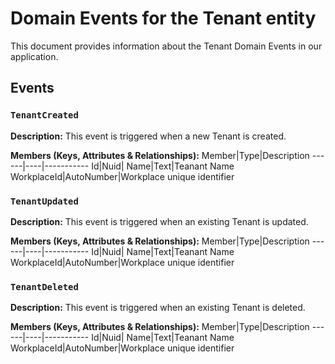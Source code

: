 # Domain Events for the Tenant entity

This document provides information about the Tenant Domain Events in our application.

## Events

### `TenantCreated`

**Description:**
This event is triggered when a new Tenant is created.

**Members (Keys, Attributes & Relationships):**
Member|Type|Description
------|----|-----------
Id|Nuid|
Name|Text|Teanant Name
WorkplaceId|AutoNumber|Workplace unique identifier


### `TenantUpdated`

**Description:** 
This event is triggered when an existing Tenant is updated.

**Members (Keys, Attributes & Relationships):**
Member|Type|Description
------|----|-----------
Id|Nuid|
Name|Text|Teanant Name
WorkplaceId|AutoNumber|Workplace unique identifier


### `TenantDeleted`

**Description:**
This event is triggered when an existing Tenant is deleted.

**Members (Keys, Attributes & Relationships):**
Member|Type|Description
------|----|-----------
Id|Nuid|
Name|Text|Teanant Name
WorkplaceId|AutoNumber|Workplace unique identifier

